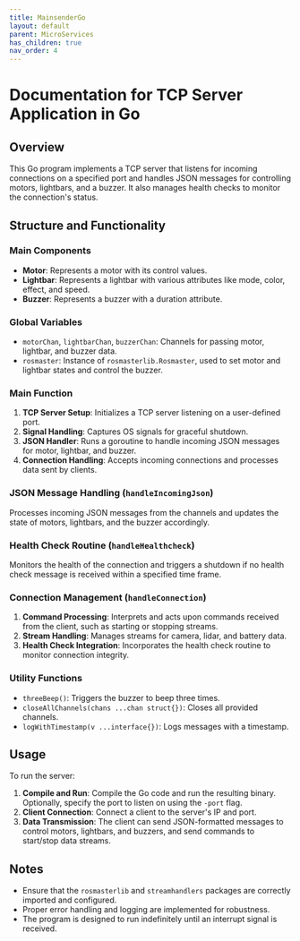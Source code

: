```yaml
---
title: MainsenderGo
layout: default
parent: MicroServices
has_children: true
nav_order: 4
---
```


# Documentation for TCP Server Application in Go

## Overview

This Go program implements a TCP server that listens for incoming connections on a specified port and handles JSON messages for controlling motors, lightbars, and a buzzer. It also manages health checks to monitor the connection's status.

## Structure and Functionality

### Main Components

- **Motor**: Represents a motor with its control values.
- **Lightbar**: Represents a lightbar with various attributes like mode, color, effect, and speed.
- **Buzzer**: Represents a buzzer with a duration attribute.

### Global Variables

- `motorChan`, `lightbarChan`, `buzzerChan`: Channels for passing motor, lightbar, and buzzer data.
- `rosmaster`: Instance of `rosmasterlib.Rosmaster`, used to set motor and lightbar states and control the buzzer.

### Main Function

1. **TCP Server Setup**: Initializes a TCP server listening on a user-defined port.
2. **Signal Handling**: Captures OS signals for graceful shutdown.
3. **JSON Handler**: Runs a goroutine to handle incoming JSON messages for motor, lightbar, and buzzer.
4. **Connection Handling**: Accepts incoming connections and processes data sent by clients.

### JSON Message Handling (`handleIncomingJson`)

Processes incoming JSON messages from the channels and updates the state of motors, lightbars, and the buzzer accordingly.

### Health Check Routine (`handleHealthcheck`)

Monitors the health of the connection and triggers a shutdown if no health check message is received within a specified time frame.

### Connection Management (`handleConnection`)

1. **Command Processing**: Interprets and acts upon commands received from the client, such as starting or stopping streams.
2. **Stream Handling**: Manages streams for camera, lidar, and battery data.
3. **Health Check Integration**: Incorporates the health check routine to monitor connection integrity.

### Utility Functions

- `threeBeep()`: Triggers the buzzer to beep three times.
- `closeAllChannels(chans ...chan struct{})`: Closes all provided channels.
- `logWithTimestamp(v ...interface{})`: Logs messages with a timestamp.

## Usage

To run the server:

1. **Compile and Run**: Compile the Go code and run the resulting binary. Optionally, specify the port to listen on using the `-port` flag.
2. **Client Connection**: Connect a client to the server's IP and port.
3. **Data Transmission**: The client can send JSON-formatted messages to control motors, lightbars, and buzzers, and send commands to start/stop data streams.

## Notes

- Ensure that the `rosmasterlib` and `streamhandlers` packages are correctly imported and configured.
- Proper error handling and logging are implemented for robustness.
- The program is designed to run indefinitely until an interrupt signal is received.
